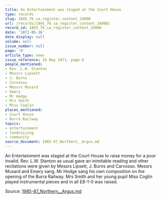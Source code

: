 ```yaml
---
title: An Entertainment was staged at the Court House
type: records
slug: 1845_76_sa_register_content_24000
url: /records/1845_76_sa_register_content_24000/
record_id: 1845_76_sa_register_content_24000
date: '1871-05-16'
date_display: null
volume: null
issue_number: null
page: '6'
article_type: news
issue_reference: 16 May 1871, page 6
people_mentioned:
- Rev. L.W. Stanton
- Messrs Lipsett
- J. Burns
- Carvosso
- Messrs Musard
- Emery
- Mr Hodge
- Mrs Smith
- Miss Coglin
places_mentioned:
- Court House
- Burra Railway
topics:
- entertainment
- fundraising
- community
source_document: 1985-87_Northern__Argus.md
---
```


An Entertainment was staged at the Court House to raise money for a poor invalid.  Rev. L.W. Stanton as usual gave an inimitable reading and other recitations were given by Messrs Lipsett, J. Burns and Carvosso.  Messrs Musard and Emery sang.  Mr Hodge sang his own composition on the opening of the Burra Railway.  Mrs Smith and her young pupil Miss Coglin played instrumental pieces and in all £8-1-0 was raised.

Source: [1985-87_Northern__Argus.md](/downloads/markdown/1985-87_Northern__Argus.md)
